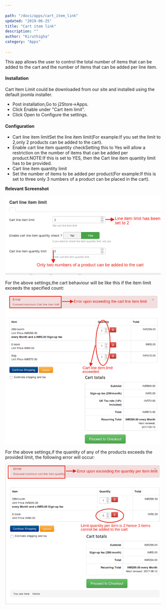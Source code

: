 ```yaml
---

path: "/docs/apps/cart_item_link"
updated: "2019-06-25"
title: "Cart item link"
description: ""
author: "Kiruthigha"
category: "Apps"

---
```



This app allows the user to control the total number of items that can be added to the cart and the number of items that can be added per line item.

#### Installation

Cart Item Limit could be downloaded from our site and installed using the default joomla installer.

- Post installation,Go to j2Store->Apps.
- Click Enable under "Cart item limit".
- Click Open to Configure the settings.



#### Configuration

- Cart line item limitSet the line item limit(For example:If you set the limit to 2,only 2 products can be added to the cart).
- Enable cart line item quantity checkSetting this to Yes will allow a restriction on the number of items that can be added per product.NOTE:If this is set to YES, then the Cart line item quantity limit has to be provided.
- Cart line item quantity limit
- Set the number of items to be added per product(For example:If this is set to three only 3 numbers of a product can be placed in the cart).


**Relevant Screenshot**



![cil01](../../images/apps/cart_item_limit/cartitemlimit01.png)

For the above settings,the cart behaviour will be like this if the item limit exceeds the specified count:

![cli02](../../images/apps/cart_item_limit/cartitemlimititmfront02.png)

For the above settings,if the quantity of any of the products exceeds the provided limit, the following error will occur:


![](../../images/apps/cart_item_limit/cartitemlimitqtyfront03.png)


